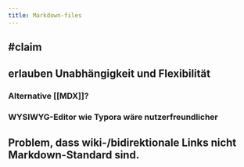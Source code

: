 ```yaml
---
title: Markdown-files
---
```


## #claim

## erlauben Unabhängigkeit und Flexibilität
### Alternative [[MDX]]?

### WYSIWYG-Editor wie Typora wäre nutzerfreundlicher

## Problem, dass wiki-/bidirektionale Links nicht Markdown-Standard sind.
